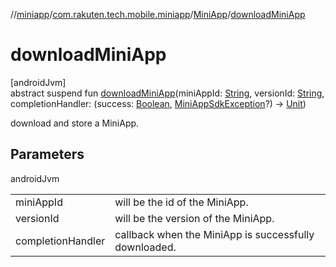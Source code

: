 //[miniapp](../../../index.md)/[com.rakuten.tech.mobile.miniapp](../index.md)/[MiniApp](index.md)/[downloadMiniApp](download-mini-app.md)

# downloadMiniApp

[androidJvm]\
abstract suspend fun [downloadMiniApp](download-mini-app.md)(miniAppId: [String](https://kotlinlang.org/api/latest/jvm/stdlib/kotlin/-string/index.html), versionId: [String](https://kotlinlang.org/api/latest/jvm/stdlib/kotlin/-string/index.html), completionHandler: (success: [Boolean](https://kotlinlang.org/api/latest/jvm/stdlib/kotlin/-boolean/index.html), [MiniAppSdkException](../-mini-app-sdk-exception/index.md)?) -&gt; [Unit](https://kotlinlang.org/api/latest/jvm/stdlib/kotlin/-unit/index.html))

download and store a MiniApp.

## Parameters

androidJvm

| | |
|---|---|
| miniAppId | will be the id of the MiniApp. |
| versionId | will be the version of the MiniApp. |
| completionHandler | callback when the MiniApp is successfully downloaded. |
